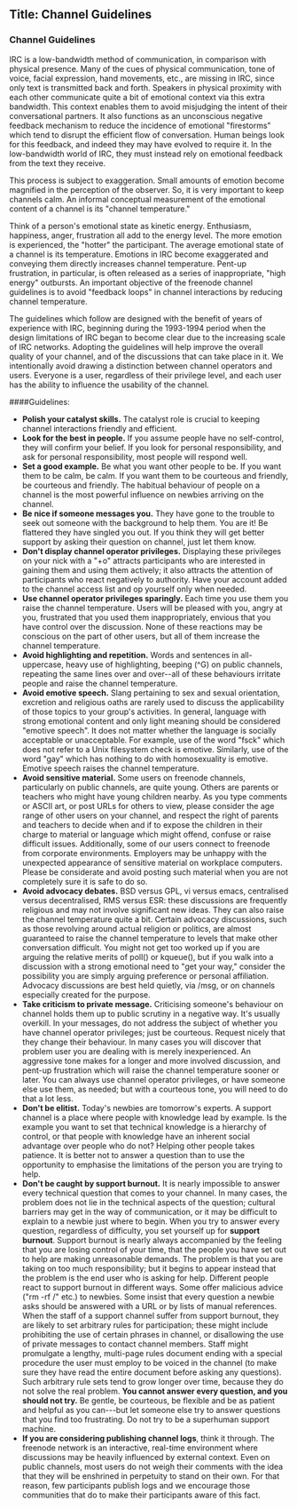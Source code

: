 Title: Channel Guidelines
---
### Channel Guidelines
IRC is a low-bandwidth method of communication, in comparison with physical presence. Many of the cues of physical communication, tone of voice, facial expression, hand movements, etc., are missing in IRC, since only text is transmitted back and forth.
Speakers in physical proximity with each other communicate quite a bit of emotional context via this extra bandwidth. This context enables them to avoid misjudging the intent of their conversational partners. It also functions as an unconscious negative feedback mechanism to reduce the incidence of emotional "firestorms" which tend to disrupt the efficient flow of conversation. Human beings look for this feedback, and indeed they may have evolved to require it. In the low-bandwidth world of IRC, they must instead rely on emotional feedback from the text they receive.

This process is subject to exaggeration. Small amounts of emotion become magnified in the perception of the observer. So, it is very important to keep channels calm. An informal conceptual measurement of the emotional content of a channel is its "channel temperature."

Think of a person's emotional state as kinetic energy. Enthusiasm, happiness, anger, frustration all add to the energy level. The more emotion is experienced, the "hotter" the participant. The average emotional state of a channel is its temperature. Emotions in IRC become exaggerated and conveying them directly increases channel temperature. Pent-up frustration, in particular, is often released as a series of inappropriate, "high energy" outbursts. An important objective of the freenode channel guidelines is to avoid "feedback loops" in channel interactions by reducing channel temperature.

The guidelines which follow are designed with the benefit of years of experience with IRC, beginning during the 1993-1994 period when the design limitations of IRC began to become clear due to the increasing scale of IRC networks. Adopting the guidelines will help improve the overall quality of your channel, and of the discussions that can take place in it.
We intentionally avoid drawing a distinction between channel operators and users. Everyone is a user, regardless of their privilege level, and each user has the ability to influence the usability of the channel.

####Guidelines:
-  **Polish your catalyst skills.** The catalyst role is crucial to keeping channel interactions friendly and efficient.
-  **Look for the best in people.** If you assume people have no self-control, they will confirm your belief. If you look for personal responsibility, and ask for personal responsibility, most people will respond well.
-  **Set a good example.** Be what you want other people to be. If you want them to be calm, be calm. If you want them to be courteous and friendly, be courteous and friendly. The habitual behaviour of people on a channel is the most powerful influence on newbies arriving on the channel.
-  **Be nice if someone messages you.** They have gone to the trouble to seek out someone with the background to help them. You are it! Be flattered they have singled you out. If you think they will get better support by asking their question on channel, just let them know.
-  **Don't display channel operator privileges.** Displaying these privileges on your nick with a "+o" attracts participants who are interested in gaining them and using them actively; it also attracts the attention of participants who react negatively to authority. Have your account added to the channel access list and op yourself only when needed.
-  **Use channel operator privileges sparingly.** Each time you use them you raise the channel temperature. Users will be pleased with you, angry at you, frustrated that you used them inappropriately, envious that you have control over the discussion. None of these reactions may be conscious on the part of other users, but all of them increase the channel temperature.
-  **Avoid highlighting and repetition.** Words and sentences in all-uppercase, heavy use of highlighting, beeping (^G) on public channels, repeating the same lines over and over--all of these behaviours irritate people and raise the channel temperature.
-  **Avoid emotive speech.** Slang pertaining to sex and sexual orientation, excretion and religious oaths are rarely used to discuss the applicability of those topics to your group's activities. In general, language with strong emotional content and only light meaning should be considered "emotive speech". It does not matter whether the language is socially acceptable or unacceptable. For example, use of the word "fsck" which does not refer to a Unix filesystem check is emotive. Similarly, use of the word "gay" which has nothing to do with homosexuality is emotive. Emotive speech raises the channel temperature.
-  **Avoid sensitive material.** Some users on freenode channels, particularly on public channels, are quite young. Others are parents or teachers who might have young children nearby. As you type comments or ASCII art, or post URLs for others to view, please consider the age range of other users on your channel, and respect the right of parents and teachers to decide when and if to expose the children in their charge to material or language which might offend, confuse or raise difficult issues.
  Additionally, some of our users connect to freenode from corporate environments. Employers may be unhappy with the unexpected appearance of sensitive material on workplace computers. Please be considerate and avoid posting such material when you are not completely sure it is safe to do so.
-  **Avoid advocacy debates.** BSD versus GPL, vi versus emacs, centralised versus decentralised, RMS versus ESR: these discussions are frequently religious and may not involve significant new ideas. They can also raise the channel temperature quite a bit. Certain advocacy discussions, such as those revolving around actual religion or politics, are almost guaranteed to raise the channel temperature to levels that make other conversation difficult.
  You might not get too worked up if you are arguing the relative merits of poll() or kqueue(), but if you walk into a discussion with a strong emotional need to "get your way," consider the possibility you are simply arguing preference or personal affiliation. Advocacy discussions are best held quietly, via /msg, or on channels especially created for the purpose.
-  **Take criticism to private message.** Criticising someone's behaviour on channel holds them up to public scrutiny in a negative way. It's usually overkill. In your messages, do not address the subject of whether you have channel operator privileges; just be courteous. Request nicely that they change their behaviour. In many cases you will discover that problem user you are dealing with is merely inexperienced. An aggressive tone makes for a longer and more involved discussion, and pent-up frustration which will raise the channel temperature sooner or later. You can always use channel operator privileges, or have someone else use them, as needed; but with a courteous tone, you will need to do that a lot less.
-  **Don't be elitist.** Today's newbies are tomorrow's experts. A support channel is a place where people with knowledge lead by example. Is the example you want to set that technical knowledge is a hierarchy of control, or that people with knowledge have an inherent social advantage over people who do not? Helping other people takes patience. It is better not to answer a question than to use the opportunity to emphasise the limitations of the person you are trying to help.
-  **Don't be caught by support burnout.** It is nearly impossible to answer every technical question that comes to your channel. In many cases, the problem does not lie in the technical aspects of the question; cultural barriers may get in the way of communication, or it may be difficult to explain to a newbie just where to begin. When you try to answer every question, regardless of difficulty, you set yourself up for **support burnout**.
   Support burnout is nearly always accompanied by the feeling that you are losing control of your time, that the people you have set out to help are making unreasonable demands. The problem is that you are taking on too much responsibility; but it begins to appear instead that the problem is the end user who is asking for help.
   Different people react to support burnout in different ways. Some offer malicious advice ("rm -rf /" etc.) to newbies. Some insist that every question a newbie asks should be answered with a URL or by lists of manual references.
   When the staff of a support channel suffer from support burnout, they are likely to set arbitrary rules for participation; these might include prohibiting the use of certain phrases in channel, or disallowing the use of private messages to contact channel members. Staff might promulgate a lengthy, multi-page rules document ending with a special procedure the user must employ to be voiced in the channel (to make sure they have read the entire document before asking any questions).
   Such arbitrary rule sets tend to grow longer over time, because they do not solve the real problem. **You cannot answer every question, and you should not try.** Be gentle, be courteous, be flexible and be as patient and helpful as you can---but let someone else try to answer questions that you find too frustrating. Do not try to be a superhuman support machine.
-  **If you are considering publishing channel logs**, think it through. The freenode network is an interactive, real-time environment where discussions may be heavily influenced by external context. Even on public channels, most users do not weigh their comments with the idea that they will be enshrined in perpetuity to stand on their own. For that reason, few participants publish logs and we encourage those communities that do to make their participants aware of this fact.
